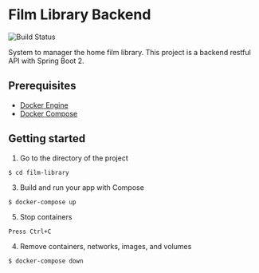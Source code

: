 # Film Library Backend
![Build Status](https://img.shields.io/jenkins/build?jobUrl=http://ec2-34-244-110-62.eu-west-1.compute.amazonaws.com/job/film-library-ci/&style=for-the-badge)

System to manager the home film library. This project is a backend restful API with Spring Boot 2.

## Prerequisites

- [Docker Engine](https://docs.docker.com/engine/install/)
- [Docker Compose](https://docs.docker.com/compose/install/)

## Getting started

1. Go to the directory of the project
```shell
$ cd film-library
```
3. Build and run your app with Compose
```shell
$ docker-compose up 
```
5. Stop containers
```
Press Ctrl+C
```
4. Remove containers, networks, images, and volumes
```shell
$ docker-compose down
```

